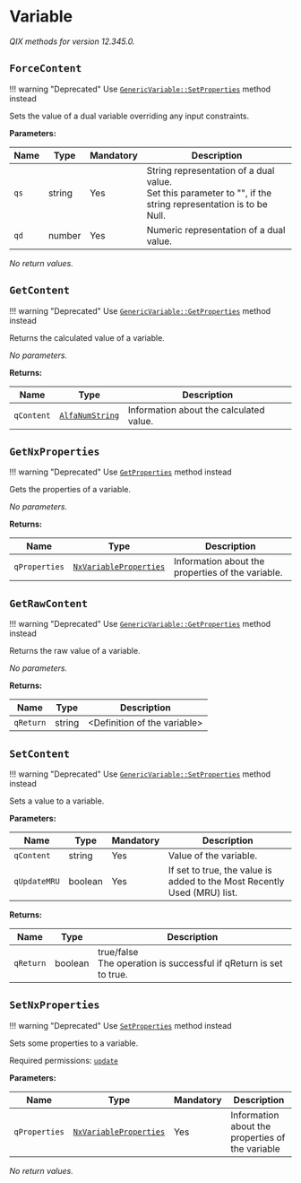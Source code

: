 
<!-- markdownlint-disable -->
<!-- proselint-disable -->
# Variable

_QIX methods for version 12.345.0._

## `ForceContent`

!!! warning "Deprecated"
    Use [`GenericVariable::SetProperties`](./genericvariable.md#genericvariable::setproperties) method instead

Sets the value of a dual variable overriding any input constraints.


**Parameters:**

| Name | Type | Mandatory | Description |
| ---- | ---- | --------- | ----------- |
| `qs` | string | Yes | String representation of a dual value.<br>Set this parameter to "", if the string representation is to be Null. |
| `qd` | number | Yes | Numeric representation of a dual value. |

_No return values._

## `GetContent`

!!! warning "Deprecated"
    Use [`GenericVariable::GetProperties`](./genericvariable.md#genericvariable::getproperties) method instead

Returns the calculated value of a variable.


_No parameters._

**Returns:**

| Name | Type | Description |
| ---- | ---- | ----------- |
| `qContent` | [`AlfaNumString`](./definitions.md#alfanumstring) | Information about the calculated value. |

## `GetNxProperties`

!!! warning "Deprecated"
    Use [`GetProperties`](./genericvariable.md#getproperties) method instead

Gets the properties of a variable.


_No parameters._

**Returns:**

| Name | Type | Description |
| ---- | ---- | ----------- |
| `qProperties` | [`NxVariableProperties`](./definitions.md#nxvariableproperties) | Information about the properties of the variable. |

## `GetRawContent`

!!! warning "Deprecated"
    Use [`GenericVariable::GetProperties`](./genericvariable.md#genericvariable::getproperties) method instead

Returns the raw value of a variable.


_No parameters._

**Returns:**

| Name | Type | Description |
| ---- | ---- | ----------- |
| `qReturn` | string | &lt;Definition of the variable&gt; |

## `SetContent`

!!! warning "Deprecated"
    Use [`GenericVariable::SetProperties`](./genericvariable.md#genericvariable::setproperties) method instead

Sets a value to a variable.


**Parameters:**

| Name | Type | Mandatory | Description |
| ---- | ---- | --------- | ----------- |
| `qContent` | string | Yes | Value of the variable. |
| `qUpdateMRU` | boolean | Yes | If set to true, the value is added to the Most Recently Used (MRU) list. |

**Returns:**

| Name | Type | Description |
| ---- | ---- | ----------- |
| `qReturn` | boolean | true/false<br>The operation is successful if qReturn is set to true. |

## `SetNxProperties`

!!! warning "Deprecated"
    Use [`SetProperties`](./genericvariable.md#setproperties) method instead

Sets some properties to a variable.

Required permissions: [`update`](https://core.qlik.com/services/qix-engine/access-control/#actions)

**Parameters:**

| Name | Type | Mandatory | Description |
| ---- | ---- | --------- | ----------- |
| `qProperties` | [`NxVariableProperties`](./definitions.md#nxvariableproperties) | Yes | Information about the properties of the variable |

_No return values._
